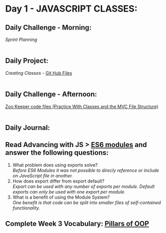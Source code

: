 # Day 1 - JAVASCRIPT CLASSES:

## Daily Challenge - Morning:
*Sprint Planning*
<br> <br>
## Daily Project:
*Creating Classes* - [Git Hub Files](https://github.com/BoiseCodeWorks/spring21-classes/blob/master/app.js) <br><br>

## Daily Challenge - Afternoon:
[Zoo Keeper code files (Practice With Classes and the MVC File Structure)](https://github.com/IDMiller2020/zoo-keeper)
<br> <br>

## Daily Journal:
## Read Advancing with JS > [ES6 modules](https://codeworksacademy.com/fs-student-guide/resources/wk3/01-Modules/#what-exactly-is-a-module) and answer the following questions:
1. What problem does using exports solve? <br>
*Before ES6 Modules it was not possible to direcly reference or include on JavaScript file in another.* <br>
2. How does export differ from export default? <br>
*Export can be used with any number of exports per module.  Default exports can only be used with one export per module.* <br>
3. What is a benefit of using the Module System? <br>
*One benefit is that code can be split into smaller files of self-contained functionality.* <br>

## Complete Week 3 Vocabulary: [Pillars of OOP](https://codeworksacademy.com/fs-student-guide/vocab/04-Principles-and-Patterns/#principles)